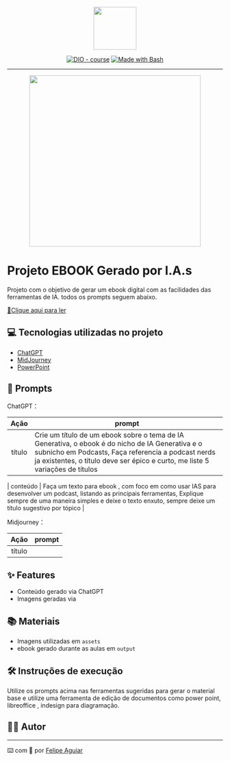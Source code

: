 <p align="center">
    <img width="100" src=".github/assets/">
</p>


<p align="center">
<a href="https://dio.me/"><img src="https://img.shields.io/badge/DIO-Course-28DA77?logo=youtube" alt="DIO - course"></a>
<a href="https://www.gnu.org/software/bash/" title="Go to Bash homepage"><img src="https://img.shields.io/badge/Prompt-Project-blue?logo=gnu-bash&amp;logoColor=white" alt="Made with Bash"></a></p>

-------


<p align="center">
<img 
    src="./assets/"
    width="400"  
/>
</p>

# Projeto EBOOK Gerado por I.A.s




Projeto com o objetivo de gerar um ebook digital com as facilidades das ferramentas de IA. todos os prompts
seguem abaixo.

<a href="https://github.com/felipeAguiarCode/prompts-recipe-to-create-a-ebook/blob/main/output/" title="View PDF now"> 📕Clique aqui para ler</a>

## 💻 Tecnologias utilizadas no projeto

- [ChatGPT](https://chat.openai.com/) 
- [MidJourney]()
- [PowerPoint](https://www.microsoft.com/en/microsoft-365/powerpoint)

## 🧠 Prompts


ChatGPT：

|   Ação   | prompt                                                                                                                                                                                                                                                                         |
| :------: | ------------------------------------------------------------------------------------------------------------------------------------------------------------------------------------------------------------------------------------------------------------------------------ |
|  título  | Crie um título de um ebook sobre o tema de IA Generativa, o ebook é do nicho de IA Generativa e o subnicho em Podcasts, Faça referencia a podcast nerds ja existentes, o título deve ser épico e curto, me liste 5 variações de títulos |                                           

| conteúdo | Faça um texto para ebook , com foco em como usar IAS para desenvolver um podcast, listando as principais ferramentas, Explique sempre de uma maneira simples e deixe o texto enxuto, sempre deixe um título sugestivo por tópico  |




Midjourney：

|  Ação  | prompt                                                                                 |
| :----: | -------------------------------------------------------------------------------------- |
| título | |

## ✨ Features

- Conteúdo gerado via ChatGPT
- Imagens geradas via 

## 📚 Materiais

- Imagens utilizadas em `assets`
- ebook gerado durante as aulas em `output`

## 🛠️ Instruções de execução

Utilize os prompts acima nas ferramentas sugeridas para gerar o material base e utilize uma ferramenta de edição de documentos como power point, libreoffice , indesign para diagramação.

## 👨‍💻 Autor


---

⌨️ com 💜 por [Felipe Aguiar](https://github.com/felipeAguiarCode)
